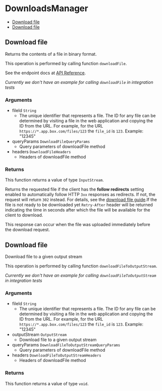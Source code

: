 # DownloadsManager


- [Download file](#download-file)
- [Download file](#download-file)

## Download file

Returns the contents of a file in binary format.

This operation is performed by calling function `downloadFile`.

See the endpoint docs at
[API Reference](https://developer.box.com/reference/get-files-id-content/).

*Currently we don't have an example for calling `downloadFile` in integration tests*

### Arguments

- fileId `String`
  - The unique identifier that represents a file.  The ID for any file can be determined by visiting a file in the web application and copying the ID from the URL. For example, for the URL `https://*.app.box.com/files/123` the `file_id` is `123`. Example: "12345"
- queryParams `DownloadFileQueryParams`
  - Query parameters of downloadFile method
- headers `DownloadFileHeaders`
  - Headers of downloadFile method


### Returns

This function returns a value of type `InputStream`.

Returns the requested file if the client has the **follow
redirects** setting enabled to automatically
follow HTTP `3xx` responses as redirects. If not, the request
will return `302` instead.
For details, see
the [download file guide](g://downloads/file#download-url).If the file is not ready to be downloaded yet `Retry-After` header will
be returned indicating the time in seconds after which the file will
be available for the client to download.

This response can occur when the file was uploaded immediately before the
download request.


## Download file

Download file to a given output stream

This operation is performed by calling function `downloadFileToOutputStream`.


*Currently we don't have an example for calling `downloadFileToOutputStream` in integration tests*

### Arguments

- fileId `String`
  - The unique identifier that represents a file.  The ID for any file can be determined by visiting a file in the web application and copying the ID from the URL. For example, for the URL `https://*.app.box.com/files/123` the `file_id` is `123`. Example: "12345"
- outputStream `OutputStream`
  - Download file to a given output stream
- queryParams `DownloadFileToOutputStreamQueryParams`
  - Query parameters of downloadFile method
- headers `DownloadFileToOutputStreamHeaders`
  - Headers of downloadFile method


### Returns

This function returns a value of type `void`.





